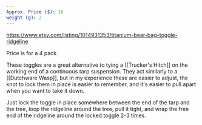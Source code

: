 ```yaml
---
Approx. Price ($): 16
weight (g): 2
---
```

https://www.etsy.com/listing/1014931353/titanium-bear-bag-toggle-ridgeline

Price is for a 4 pack.

These toggles are a great alternative to tying a [[Trucker's Hitch]] on the working end of a continuous tarp suspension. They act similarly to a [[Dutchware Wasp]], but in my experience these are easier to adjust, the knot to lock them in place is easier to remember, and it's easier to pull apart when you want to take it down. 

Just lock the toggle in place somewhere between the end of the tarp and the tree, loop the ridgeline around the tree, pull it tight, and wrap the free end of the ridgeline around the locked toggle 2-3 times.